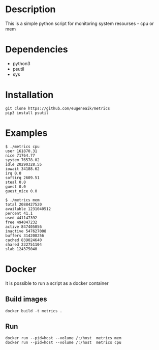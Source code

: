 # Description
This is a simple python script for monitoring system resourses - cpu or mem
# Dependencies
* python3
* psutil
* sys
# Installation
    git clone https://github.com/eugeneaik/metrics
    pip3 install psutil
# Examples
    $ ./metrics cpu
    user 161870.31
    nice 71764.77
    system 76578.02
    idle 20290328.55
    iowait 34188.62
    irq 0.0
    softirq 2609.51
    steal 0.0
    guest 0.0
    guest_nice 0.0

    $ ./metrics mem
    total 2088427520
    available 1231040512
    percent 41.1
    used 441147392
    free 494047232
    active 847405056
    inactive 547627008
    buffers 314208256
    cached 839024640
    shared 232751104
    slab 124375040
# Docker
It is possible to run a script as a docker container
## Build images
    docker build -t metrics .
## Run
    docker run --pid=host --volume /:/host  metrics mem
    docker run --pid=host --volume /:/host  metrics cpu
